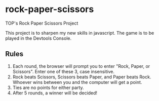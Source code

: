 # rock-paper-scissors
TOP's Rock Paper Scissors Project

This project is to sharpen my new skills in javascript. The game is to be played in the Devtools Console.

## Rules
1. Each round, the browser will prompt you to enter "Rock, Paper, or Scissors". Enter one of these 3, case insensitive.
2. Rock beats Scissors, Scissors beats Paper, and Paper beats Rock. Whoever wins between you and the computer will get a point.
3. Ties are no points for either party.
4. After 5 rounds, a winner will be decided!
